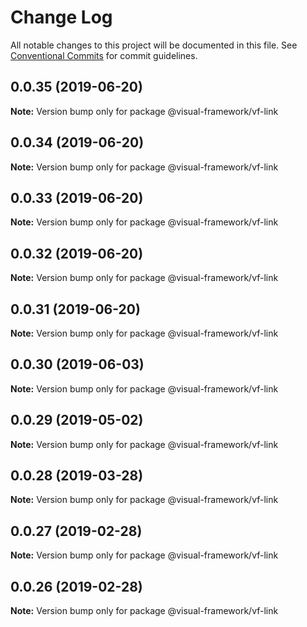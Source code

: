 # Change Log

All notable changes to this project will be documented in this file.
See [Conventional Commits](https://conventionalcommits.org) for commit guidelines.

## 0.0.35 (2019-06-20)

**Note:** Version bump only for package @visual-framework/vf-link





## 0.0.34 (2019-06-20)

**Note:** Version bump only for package @visual-framework/vf-link





## 0.0.33 (2019-06-20)

**Note:** Version bump only for package @visual-framework/vf-link





## 0.0.32 (2019-06-20)

**Note:** Version bump only for package @visual-framework/vf-link





## 0.0.31 (2019-06-20)

**Note:** Version bump only for package @visual-framework/vf-link





## 0.0.30 (2019-06-03)

**Note:** Version bump only for package @visual-framework/vf-link





## 0.0.29 (2019-05-02)

**Note:** Version bump only for package @visual-framework/vf-link





## 0.0.28 (2019-03-28)

**Note:** Version bump only for package @visual-framework/vf-link





## 0.0.27 (2019-02-28)

**Note:** Version bump only for package @visual-framework/vf-link





## 0.0.26 (2019-02-28)

**Note:** Version bump only for package @visual-framework/vf-link
